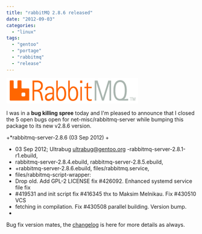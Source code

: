 ```yaml
---
title: "rabbitMQ 2.8.6 released"
date: "2012-09-03"
categories: 
  - "linux"
tags: 
  - "gentoo"
  - "portage"
  - "rabbitmq"
  - "release"
---
```


![](images/rabbitmq_logo_strap.png "RabbitMQ Logo")

I was in a **bug killing spree** today and I'm pleased to announce that I closed the 5 open bugs open for net-misc/rabbitmq-server while bumping this package to its new v2.8.6 version.

+\*rabbitmq-server-2.8.6 (03 Sep 2012)
+
+  03 Sep 2012; Ultrabug <ultrabug@gentoo.org> -rabbitmq-server-2.8.1-r1.ebuild,
+  rabbitmq-server-2.8.4.ebuild, rabbitmq-server-2.8.5.ebuild,
+  +rabbitmq-server-2.8.6.ebuild, files/rabbitmq.service,
+  files/rabbitmq-script-wrapper:
+  Drop old. Add GPL-2 LICENSE fix #426092. Enhanced systemd service file fix
+  #419531 and init script fix #416345 thx to Maksim Melnikau. Fix #430510 VCS
+  fetching in compilation. Fix #430508 parallel building. Version bump.
+

Bug fix version mates, the [changelog](http://lists.rabbitmq.com/pipermail/rabbitmq-announce/attachments/20120822/21528820/attachment.txt) is here for more details as always.
